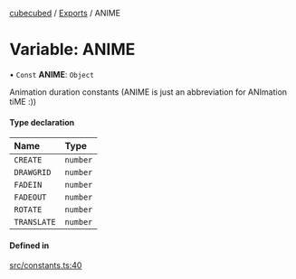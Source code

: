 [cubecubed](/reference/README.md) / [Exports](/reference/modules.md) / ANIME

# Variable: ANIME

• `Const` **ANIME**: `Object`

Animation duration constants
(ANIME is just an abbreviation for ANImation tiME :))

#### Type declaration

| Name | Type |
| :------ | :------ |
| `CREATE` | `number` |
| `DRAWGRID` | `number` |
| `FADEIN` | `number` |
| `FADEOUT` | `number` |
| `ROTATE` | `number` |
| `TRANSLATE` | `number` |

#### Defined in

[src/constants.ts:40](https://github.com/imaphatduc/cubecubed/blob/cb0c39f/src/constants.ts#L40)
